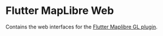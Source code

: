 # Flutter MapLibre Web

Contains the web interfaces for the [Flutter Maplibre GL plugin](https://github.com/maplibre/flutter-maplibre-gl).
